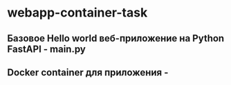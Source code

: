 # webapp-container-task
## Базовое Hello world веб-приложение на Python FastAPI - main.py
## Docker container для приложения - 
